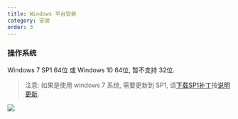 ```yaml
---
title: Windows 平台安装
category: 安装
order: 3
---
```


### 操作系统
Windows 7 SP1 64位 或 Windows 10 64位, 暂不支持 32位.

> 注意:
如果是使用 windows 7 系统, 需要更新到 SP1, 请[下载SP1补丁](http://go.microsoft.com/fwlink/?LinkId=199583)按[说明更新](https://support.microsoft.com/zh-cn/help/15090/windows-7-install-service-pack-1-sp1).


![](//placehold.it/800x600)
